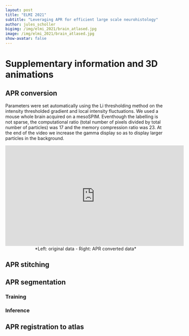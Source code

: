```yaml
---
layout: post
title: "ELMI 2021"
subtitle: "Leveraging APR for efficient large scale neurohistology"
author: jules_scholler
bigimg: /img/elmi_2021/brain_atlased.jpg
image: /img/elmi_2021/brain_atlased.jpg
show-avatar: false
---
```


# Supplementary information and 3D animations

## APR conversion

Parameters were set automatically using the Li thresholding method on the intensity thresholded gradient and local intensity fluctuations. We used a mouse whole brain acquired on a mesoSPIM. Eventhough the labelling is not sparse, the computational ratio (total number of pixels divided by total number of particles) was 17 and the memory compression ratio was 23. At the end of the video we increase the gamma display so as to display larger particles in the background.

<center>
<iframe width="560" height="315" src="https://www.youtube.com/embed/2jP2nk2vzyw" title="YouTube video player" frameborder="0" allow="accelerometer; autoplay; clipboard-write; encrypted-media; gyroscope; picture-in-picture" allowfullscreen></iframe>
*Left: original data - Right: APR converted data*
</center>



## APR stitching






## APR segmentation

### Training



### Inference





## APR registration to atlas






